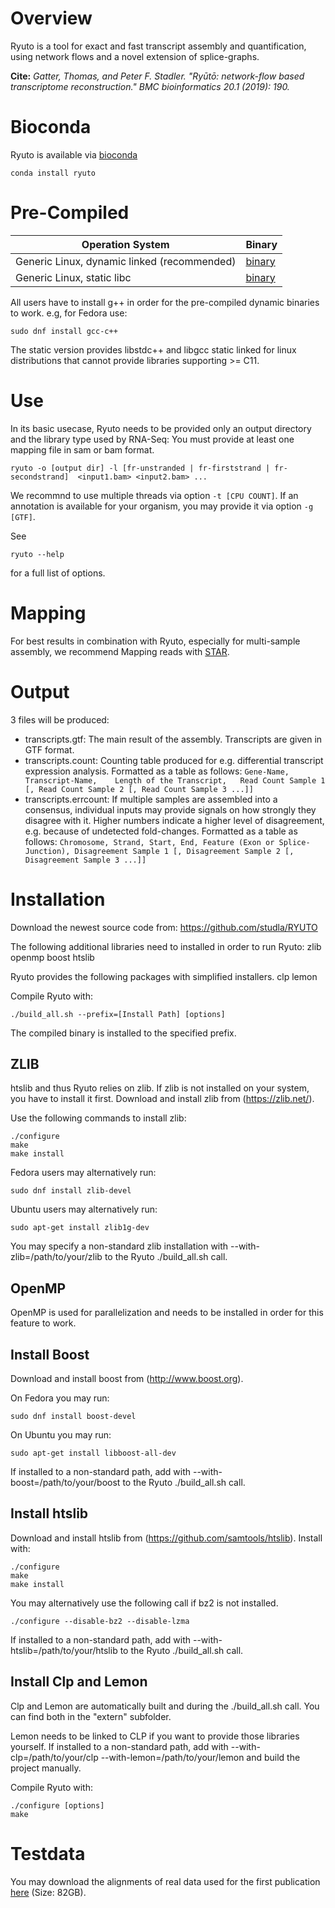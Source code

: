 # Overview
Ryuto is a tool for exact and fast transcript assembly and quantification, using network flows and a novel extension of splice-graphs.

**Cite:**
*Gatter, Thomas, and Peter F. Stadler. "Ryūtō: network-flow based transcriptome reconstruction." BMC bioinformatics 20.1 (2019): 190.*


# Bioconda

Ryuto is available via [bioconda](https://bioconda.github.io/)

```
conda install ryuto
```

# Pre-Compiled
Operation System |  Binary
 ---------------- | ------
Generic Linux, dynamic linked (recommended) | [binary](https://github.com/studla/RYUTO/releases/download/1.6/ryuto)
Generic Linux, static libc | [binary](https://github.com/studla/RYUTO/releases/download/1.6-static/ryuto)

All users have to install g++ in order for the pre-compiled dynamic binaries to work.
e.g, for Fedora use:
```
sudo dnf install gcc-c++
```

The static version provides libstdc++ and libgcc static linked for linux distributions that cannot provide libraries supporting >= C11.

# Use

In its basic usecase, Ryuto needs to be provided only an output directory and the library type used by RNA-Seq: You must provide at least one mapping file in sam or bam format.

```
ryuto -o [output dir] -l [fr-unstranded | fr-firststrand | fr-secondstrand]  <input1.bam> <input2.bam> ...
```

We recommnd to use multiple threads via option `-t [CPU COUNT]`.
If an annotation is available for your organism, you may provide it via option `-g [GTF]`.

See 
```
ryuto --help
```
for a full list of options.

# Mapping

For best results in combination with Ryuto, especially for multi-sample assembly, we recommend Mapping reads with [STAR](https://github.com/alexdobin/STAR).

# Output

3 files will be produced:
- transcripts.gtf: The main result of the assembly. Transcripts are given in GTF format.
- transcripts.count: Counting table produced for e.g. differential transcript expression analysis. Formatted as a table as follows: `Gene-Name, Transcript-Name,	Length of the Transcript,	Read Count Sample 1 [, Read Count Sample 2 [, Read Count Sample 3 ...]]`
- transcripts.errcount: If multiple samples are assembled into a consensus, individual inputs may provide signals on how strongly they disagree with it. Higher numbers indicate a higher level of disagreement, e.g. because of undetected fold-changes. Formatted as a table as follows: `Chromosome, Strand, Start, End, Feature (Exon or Splice-Junction), Disagreement Sample 1 [, Disagreement Sample 2 [, Disagreement Sample 3 ...]]`

# Installation
Download the newest source code from: https://github.com/studla/RYUTO

The following additional libraries need to installed in order to run Ryuto:
zlib
openmp
boost
htslib

Ryuto provides the following packages with simplified installers.
clp
lemon

Compile Ryuto with:
```
./build_all.sh --prefix=[Install Path] [options]
```
The compiled binary is installed to the specified prefix.

## ZLIB

htslib and thus Ryuto relies on zlib. If zlib is not installed on your system,
you have to install it first. Download and install zlib from (https://zlib.net/).

Use the following commands to install zlib:
```
./configure
make
make install
```

Fedora users may alternatively run:
```
sudo dnf install zlib-devel
```

Ubuntu users may alternatively run:
```
sudo apt-get install zlib1g-dev
```

You may specify a non-standard zlib installation with --with-zlib=/path/to/your/zlib to the Ryuto ./build_all.sh call.

## OpenMP

OpenMP is used for parallelization and needs to be installed in order for this feature to work.

## Install Boost

Download and install boost from (http://www.boost.org).

On Fedora you may run:
```
sudo dnf install boost-devel
```

On Ubuntu you may run:
```
sudo apt-get install libboost-all-dev
```

If installed to a non-standard path, add with --with-boost=/path/to/your/boost to the Ryuto ./build_all.sh call.

## Install htslib

Download and install htslib from (https://github.com/samtools/htslib).
Install with:
```
./configure
make
make install
```

You may alternatively use the following call if bz2 is not installed. 
```
./configure --disable-bz2 --disable-lzma
```

If installed to a non-standard path, add with --with-htslib=/path/to/your/htslib to the Ryuto ./build_all.sh call.

## Install Clp and Lemon

Clp and Lemon are automatically built and during the ./build_all.sh call. You can find both in the "extern" subfolder.

Lemon needs to be linked to CLP if you want to provide those libraries yourself.
If installed to a non-standard path, add with --with-clp=/path/to/your/clp --with-lemon=/path/to/your/lemon and build the project manually.

Compile Ryuto with:
```
./configure [options]
make
```

# Testdata

You may download the alignments of real data used for the first publication [here](http://silo.bioinf.uni-leipzig.de/thomas/ryuto_real_alignments2.tar.gz) (Size: 82GB).







